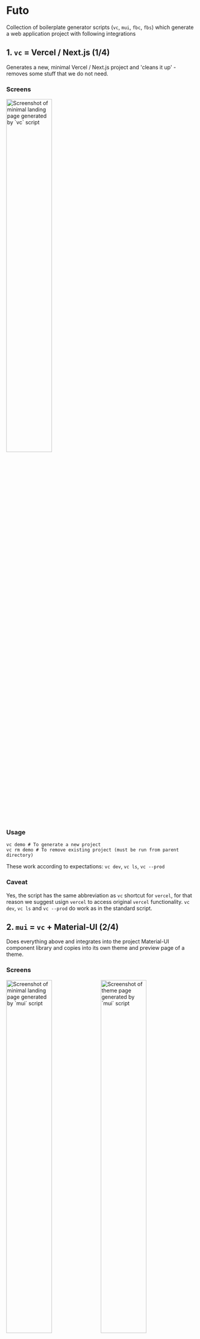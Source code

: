 # Futo

Collection of boilerplate generator scripts (`vc`, `mui`, `fbc`, `fbs`) which generate a web application project with following integrations

## 1. `vc` = Vercel / Next.js (1/4)
Generates a new, minimal Vercel / Next.js project and 'cleans it up' - removes some stuff that we do not need.

### Screens
<img src="screens/vc-home.png" alt="Screenshot of minimal landing page generated by `vc` script" width="49%" />

### Usage
```
vc demo # To generate a new project
vc rm demo # To remove existing project (must be run from parent directory)
```

These work according to expectations: `vc dev`, `vc ls`, `vc --prod` 

### Caveat
Yes, the script has the same abbreviation as `vc` shortcut for `vercel`, for that reason we suggest usign `vercel` to access original `vercel` functionality. `vc dev`, `vc ls` and `vc --prod` do work as in the standard script.

## 2. `mui` = `vc` + Material-UI (2/4)
Does everything above and integrates into the project Material-UI component library and copies into its own theme and preview page of a theme.

### Screens
[<img src="screens/mui-home.png" alt="Screenshot of minimal landing page generated by `mui` script" width="49%" />](https://mui-demo.vercel.app)
[<img src="screens/mui-theme.png" alt="Screenshot of theme page generated by `mui` script" width="49%" />](https://mui-demo.vercel.app/theme)

### Usage
```
mui myappname # To generate a new project
mui rm myappname # To remove existing project (must be run from parent directory)
```

### Caveat: Be aware of Vercel / Next.js + Material-UI integration latest version check
There is a mechanism within the script that checks the latest example of Material-UI and Next.js integration directly from https://github.com/mui-org/material-ui/tree/next/examples/nextjs repository. In case the integration template in official mui repository has been changed, the script does not generate a project and you are warned about the needed update that needs to be done manually. The latest official integration files are downloaded into `latest` folder, while those that needs to be updated manually are in `src`. Just run the recommended `vim` script and update the changes printed by `diff`.

![Screenshot of the 'integration check', in case official Material-UI integration template/example for Next.js has been changed](screens/mui-update.png)

## 3. `fbc` = `mui` + Firebase Client (3/4)
Does everything above and creates and sets up Google's Firebase project with a web application and integrates it into the project with working authentication, authorization through firestore rules, password reset, profiles with skeleton components, upload of profile pictures through Firebase Storage and realtime updated firestore posts feed with infinite scrolling.

### Screens
[<img src="screens/fbc-home.png" alt="Screenshot of landing page with post feed generated by `fbc` script" width="49%" />](https://fbs-demo.vercel.app/)
[<img src="screens/fbc-theme.png" alt="Screenshot of theme page generated by `fbc` script" width="49%" />](https://fbs-demo.vercel.app/theme)
[<img src="screens/fbc-share-stories.png" alt="Screenshot of dialog window triggered when you are not logged in and want to write a post generated by `fbc` script" width="49%" />](https://fbs-demo.vercel.app/)
[<img src="screens/fbc-login-dialog.png" alt="Screenshot of login dialog generated by `fbc` script" width="49%" />](https://fbs-demo.vercel.app/)
[<img src="screens/fbc-login-page.png" alt="Screenshot of login page generated by `fbc` script" width="49%" />](https://fbs-demo.vercel.app/login)
[<img src="screens/fbc-join.png" alt="Screenshot of join/sign up page generated by `fbc` script" width="49%" />](https://fbs-demo.vercel.app/join)
[<img src="screens/fbc-profile-empty.png" alt="Screenshot of empty profile page generated by `fbc` script" width="49%" />](https://fbs-demo.vercel.app/optimista)
[<img src="screens/fbc-profile-dialog.png" alt="Screenshot of profile dialog generated by `fbc` script" width="49%" />](https://fbs-demo.vercel.app/optimista)
[<img src="screens/fbc-profile.png" alt="Screenshot of profile page generated by `fbc` script" width="49%" />](https://fbs-demo.vercel.app/optimista)
[<img src="screens/fbc-profile-delete.png" alt="Screenshot of delete account dialog generated by `fbc` script" width="49%" />](https://fbs-demo.vercel.app/optimista)
[<img src="screens/fbc-post-add.png" alt="Screenshot of add post dialog generated by `fbc` script" width="49%" />](https://fbs-demo.vercel.app/)
[<img src="screens/fbc-post-discard.png" alt="Screenshot of discard post dialog generated by `fbc` script" width="49%" />](https://fbs-demo.vercel.app/)
[<img src="screens/fbc-password-reset.png" alt="Screenshot of password reset page generated by `fbc` script" width="49%" />](https://fbs-demo.vercel.app/account/reset)
[<img src="screens/fbc-email.png" alt="Screenshot of an e-mail that is sent on password reset" width="49%" />](https://fbs-demo.vercel.app/account/reset)
[<img src="screens/fbc-password-confirm.png" alt="Screenshot of password confirm generated by `fbc` script" width="49%" />](https://fbs-demo.vercel.app/account/confirm)

### Usage
```
fbc myappname # To generate a new project
fbc rm myappname # To remove existing project (must be run from parent directory)
```

## 4. `fbs` = `fbc` + Firebase Server (4/4)
Does everything above and creates keys and configures project for the use of firebase also on the server side. Demonstrates fetching on server side on profile page on pre-loading of the information for social media open graph tags.

### Screens
Same as in `fbc` above +  

[<img src="screens/fbs-facebook.png" alt="Screenshot of the facebook's sharing debugger generating a preview of a facebook card for the profile page generated by `fbs` script" width="49%" />](https://developers.facebook.com/tools/debug/?q=https%3A%2F%2Ffbs-demo.vercel.app%2Foptimista)
[<img src="screens/fbs-twitter.png" alt="Screenshot of the twitter's card validator generating a preview of a tweet for the profile page generated by `fbs` script" width="49%" />](https://fbs-demo.vercel.app/account/confirm)

### Usage
```
fbs myappname # To generate a new project
fbs rm myappname # To remove existing project (must be run from parent directory)
```

## Prerequisites

### `expect`
```
brew install expect
```

### `npm`

Follow official installation instructions [here](https://docs.npmjs.com/downloading-and-installing-node-js-and-npm#os-x-or-windows-node-installers).  
  
However, downloading and running one of the LTS pre-built installers from [here](https://nodejs.org/en/download/) should be enough.

### `vercel`

```
npm i -g vercel
```

### `firebase`

Follow official installation instructions [here](https://firebase.google.com/docs/cli#mac-linux-npm)  
  
However, this should be enough to install it and login:

```
npm install -g firebase-tools && firebase login
```

### `gcloud`

Follow official installation instructions [here](https://cloud.google.com/sdk/docs/install#mac)  
  
However, this should be enough to intall it:

1. [Download your preferred archive from here](https://cloud.google.com/sdk/docs/install#mac) and extract it into your preferred location of `gcloud` script (e.g. `/opt/`)
2. From extracted directory, run `./install.sh`
3. Log in using `gcloud init`

## Installation

Be sure that you have `~/.bin` folder from which you load your scripts:

```
mkdir ~/.bin
echo 'for d in ~/.bin/*/bin; do export PATH="$d:$PATH"; done' >> ~/.zshrc
echo 'export PATH=~/.bin:$PATH' >> ~/.zshrc
```

If you do, then just run this and you are fine.

```
git clone git@github.com:optimista/futo.git
mv futo/vc futo/mui futo/fbc futo/fbs ~/.bin
rm -rf futo
```

### Explanation

I have all my scripts in `~/.bin` folder.  
Simple ones are in one file (`~/.bin/simplescript`).  
Complex ones are within a folder (`~/.bin/complexscript/bin/complexscript`).  
I load them in my `~/.zshrc` (if you use bash `~/.bashrc`).  

### Caveat: Change `open` to your browser 
The scripts have been made in OSX environment. They utilize `open` command to open URL links during the process of generation. If you use Linux distribution or different OS, I believe you might need to change `open` command to the name of your web browser such as `google-chrome-stable`. You might need to do that in `~/.bin/fbc/bin/fbc` and `~/.bin/fbs/bin/fbs` or within your location where you installed the scripts. Just look for `open $url` lines. You can probably also create an alias `open` for `xdg-open` which should works similarly in linux systems - look [here](https://unix.stackexchange.com/a/512206/390636).

### Caveat: Apologies for secretive libraries 
In the project I use my own `@futo-ui` library a few times. Especially in the place of forms, validations and so on, it might be a little mystifying - I do apologize for that. I will make sure that I create documentation for `@futo-ui/core`, `@futo-ui/hooks` and `@futo-ui/utils` as soon as possible. Till then, please, feel free to hit me up with message if you need to have some stuff explained. I should respond within 24 hours.

## Support

<a href="https://www.buymeacoffee.com/optimista" target="_blank"><img src="https://www.buymeacoffee.com/assets/img/custom_images/orange_img.png" alt="Buy Me A Coffee" style="height: 41px !important;width: 174px !important;box-shadow: 0px 3px 2px 0px rgba(190, 190, 190, 0.5) !important;-webkit-box-shadow: 0px 3px 2px 0px rgba(190, 190, 190, 0.5) !important;" ></a>
